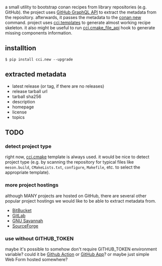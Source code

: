a small utility to bootstrap conan recipes from library repositories (e.g. GitHub).
the project uses [GitHub GraphQL API](https://docs.github.com/en/graphql) to extract the metadata from the repository.
afterwards, it passes the metadata to the [conan new](https://docs.conan.io/en/latest/reference/commands/creator/new.html) command.
project uses [cci.templates](https://github.com/SSE4/cci.templates) to generate almost working recipe skeleton.
it also might be useful to run [cci.cmake_file_api](https://github.com/SSE4/cci.cmake-file-api) hook to generate missing components information.

## installtion

```
$ pip install cci.new --upgrade
```

## extracted metadata

- latest release (or tag, if there are no releases)
- release tarball url
- tarball sha256
- description
- homepage
- license
- topics

## TODO

### detect project type

right now, [cci.cmake](https://github.com/SSE4/cci.templates/tree/master/templates/command/new/cci.cmake) template is always used.
it would be nice to detect project type (e.g. by scanning the repository for typical files like `meson.build`, `CMakeLists.txt`, `configure`, `Makefile`, etc. to select the appropriate template).

### more project hostings

although MANY projects are hosted on GitHub, there are several other popular project hostings we would like to be able to extract metadata from.

- [BitBucket](https://bitbucket.org/)
- [GitLab](https://about.gitlab.com/)
- [GNU Savannah](https://savannah.gnu.org/)
- [SourceForge](https://sourceforge.net/)

### use without GITHUB_TOKEN

maybe it's possible to somehow don't require GITHUB_TOKEN environment variable?
could it be [Github Action](https://github.com/features/actions) or [GitHub App](https://docs.github.com/en/developers/apps/about-apps)?
or maybe just simple Web Form hosted somewhere?

